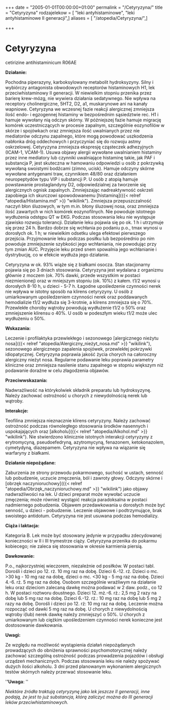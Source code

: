 +++
date = "2005-01-01T00:00:00+01:00"
permalink = "/Cetyryzyna/"
title = "Cetyryzyna"
rodzajelekow = [ "leki antyhistaminowe", "leki antyhistaminowe II generacji",]
aliases = [ "/atopedia/Cetyryzyna/",]

+++

Cetyryzyna
==========

cetirizine
antihistaminicum
R06AE

**Działanie:**

Pochodna piperazyny, karboksylowany metabolit hydroksyzyny. Silny i wybiórczy antagonista obwodowych receptorów histaminowych H1, lek przeciwhistaminowy II generacji. W niewielkim stopniu przenika przez barierę krew-mózg, nie wywiera działania sedatywnego. Nie wpływa na receptory cholinergiczne, 5HT2, D2, a1, muskarynowe ani na kanały wapniowe. Cetyryzyna we wczesnej fazie reakcji alergicznej zmniejsza ilość endo- i egzogennej histaminy w bezpośrednim sąsiedztwie rec. H1 i hamuje wywołany nią odczyn skórny. W późniejszej fazie hamuje migrację komórek uczestniczących w procesie zapalnym, szczególnie eozynofilów w skórze i spojówkach oraz zmniejsza ilość uwalnianych przez nie mediatorów odczynu zapalnego, które mogą powodować uszkodzenia nabłonka dróg oddechowych i przyczyniać się do rozwoju astmy oskrzelowej. Cetyryzyna zmniejsza ekspresję cząsteczek adhezyjnych (ICAM-1, VCAM-1). Usuwa objawy alergii wywołane uwalnianiem histaminy przez inne mediatory lub czynniki uwalniające histaminę takie, jak PAF i substancja P, jest skuteczna w hamowaniu odpowiedzi u osób z pokrzywką wywołaną swoistymi bodźcami (zimno, ucisk). Hamuje odczyny skórne wywołane antygenami traw, czynnikiem 48/80 oraz działaniem neuropeptydów typu VIP i substancji P. U osób z atopią hamuje powstawanie prostaglandyny D2, odpowiedzialnej za tworzenie się alergicznych ognisk zapalnych. Zmniejszając nadreaktywność oskrzeli zapobiega ich skurczowi spowodowanemu [histaminą]({{< relref "atopedia/Histamina.md" >}} "wikilink"). Zmniejsza przepuszczalność naczyń błon śluzowych, w tym m.in. błony śluzowej nosa, oraz zmniejsza ilość zawartych w nich komórek eozynofilnych. Nie powoduje istotnego wydłużenia odstępu QT w EKG. Podczas stosowania leku nie występuje zjawisko rozwoju tolerancji. Działanie leku pojawia się po ok. 1 h i utrzymuje się przez 24 h. Bardzo dobrze się wchłania po podaniu p.o., tmax wynosi u dorosłych ok. 1 h; w niewielkim odsetku ulega efektowi pierwszego przejścia. Przyjmowanie leku podczas posiłku lub bezpośrednio po nim powoduje zmniejszenie szybkości jego wchłaniania, nie powodując przy tym zmian AUC. Przyjęcie leku przed snem spowalnia jego wchłanianie i dystrybucję, co w efekcie wydłuża jego działanie.

Cetyryzyna w ok. 93% wiąże się z białkami osocza. Stan stacjonarny pojawia się po 3 dniach stosowania. Cetyryzyna jest wydalana z organizmu głównie z moczem (ok. 70% dawki, przede wszystkim w postaci niezmienionej) oraz w mniejszym stopniu (ok. 10%) z kałem. t1/2 wynosi u dorosłych 8-10 h, u dzieci - 5-7 h. Łagodne upośledzenie czynności nerek nie wpływa w istotny sposób na klirens cetyryzyny. U osób z umiarkowanym upośledzeniem czynności nerek oraz poddawanych hemodializie t1/2 wydłuża się 3-krotnie, a klirens zmniejsza się o 70%. Przewlekłe choroby wątroby powodują wydłużenie t1/2 o 50% oraz zmniejszenie klirensu o 40%. U osób w podeszłym wieku t1/2 może ulec wydłużeniu o 50%.

**Wskazania:**

Leczenie i profilaktyka przewlekłego i sezonowego [alergicznego nieżytu nosa]({{< relref "atopedia/Alergiczny_nieżyt_nosa.md" >}} "wikilink"), sezonowego alergicznego zapalenia spojówek, przewlekłej pokrzywki idiopatycznej. Cetyryzyna poprawia jakość życia chorych na całoroczny alergiczny nieżyt nosa. Regularne podawanie leku poprawia parametry kliniczne oraz zmniejsza nasilenie stanu zapalnego w stopniu większym niż podawanie doraźne w celu złagodzenia objawów.

**Przeciwwskazania:**

Nadwrażliwość na którykolwiek składnik preparatu lub hydroksyzynę. Należy zachować ostrożność u chorych z niewydolnością nerek lub wątroby.

**Interakcje:**

Teofilina zmniejsza nieznacznie klirens cetyryzyny. Należy zachować ostrożność podczas równoległego stosowania środków nasennych i uspokajających oraz [alkoholu]({{< relref "atopedia/Alkohol.md" >}} "wikilink"). Nie stwierdzono klinicznie istotnych interakcji cetyryzyny z erytromycyną, pseudoefedryną, azytromycyną, fenazonem, ketokonazolem, cymetydyną, diazepamem. Cetyryzyna nie wpływa na wiązanie się warfaryny z białkami.

**Działanie niepożądane:**

Zaburzenia ze strony przewodu pokarmowego, suchość w ustach, senność lub pobudzenie, uczucie zmęczenia, ból i zawroty głowy. Odczyny skórne i [obrzęk naczynioruchowy]({{< relref "atopedia/Obrzęk_naczynioruchowy.md" >}} "wikilink") jako objawy nadwrażliwości na lek. U dzieci preparat może wywołać uczucie zmęczenia; może również wystąpić reakcja paradoksalna w postaci nadmiernego pobudzenia. Objawem przedawkowania u dorosłych może być senność, u dzieci - pobudzenie. Leczenie objawowe i podtrzymujące, brak swoistego antidotum. Cetyryzyna nie jest usuwana podczas hemodializy.

**Ciąża i laktacja:**

Kategoria B. Lek może być stosowany jedynie w przypadku zdecydowanej konieczności w II i III trymestrze ciąży. Cetyryzyna przenika do pokarmu kobiecego; nie zaleca się stosowania w okresie karmienia piersią.

**Dawkowanie:**

P.o., najkorzystniej wieczorem, niezależnie od posiłków. W postaci tabl.
Dorośli i dzieci po 12. rż. 10 mg raz na dobę.
Dzieci 6.-12. rż. Dzieci o mc. \>30 kg - 10 mg raz na dobę, dzieci o mc. \<30 kg - 5 mg raz na dobę.
Dzieci 4.-6. rż. 5 mg raz na dobę.
Osobom szczególnie wrażliwym na działanie leku oraz dzieciom zalecaną dawkę można podawać w 2 daw. podz., co 12 h. W postaci roztworu doustnego.
Dzieci 12. mż.-6. rż.: 2,5 mg 2 razy na dobę lub 5 mg raz na dobę.
Dzieci 6.-12. rż.: 10 mg raz na dobę lub 5 mg 2 razy na dobę.
Dorośli i dzieci po 12. rż: 10 mg raz na dobę.
Leczenie można rozpocząć od dawki 5 mg raz na dobę. U chorych z niewydolnością wątroby i(lub) nerek dawkę należy zmniejszyć o 50%. U chorych z umiarkowanym lub ciężkim upośledzeniem czynności nerek konieczne jest dostosowanie dawkowania.

**Uwagi:**

Ze względu na możliwość wystąpienia działań niepożądanych prowadzących do obniżenia sprawności psychomotorycznej należy zachować szczególną ostrożność podczas prowadzenia pojazdów i obsługi urządzeń mechanicznych. Podczas stosowania leku nie należy spożywać dużych ilości alkoholu. 3 dni przed planowanym wykonaniem alergicznych testów skórnych należy przerwać stosowanie leku.

'**'Uwaga**: ''

*Niektóre źródła traktują cetyryzynę jako lek jeszcze II generacji, inne podają, że jest to już substancja, którą zaliczyć można do III generacji leków przeciwhistaminowych.*
